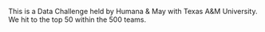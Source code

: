 This is a Data Challenge held by Humana & May with Texas A&M University. We hit to the top 50 within the 500 teams.
